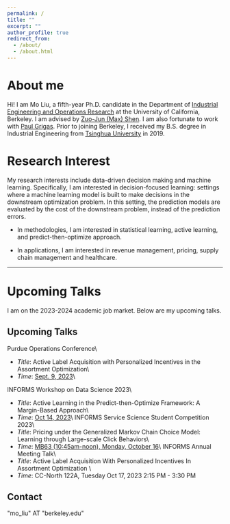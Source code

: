 ```yaml
---
permalink: /
title: ""
excerpt: ""
author_profile: true
redirect_from: 
  - /about/
  - /about.html
---
```


About me
======

Hi! I am Mo Liu, a fifth-year Ph.D. candidate in the Department of [Industrial Engineering and Operations Research](https://ieor.berkeley.edu/) at the University of California, Berkeley. I am advised by [Zuo-Jun (Max) Shen](https://shen.ieor.berkeley.edu/). I am also fortunate to work with [Paul Grigas](https://grigas.ieor.berkeley.edu/). Prior to joining Berkeley, I received my B.S. degree in Industrial Engineering from [Tsinghua University](https://www.tsinghua.edu.cn/en/) in 2019.


Research Interest
======

My research interests include data-driven decision making and machine learning. Specifically, I am interested in decision-focused learning: settings where a machine learning model is built to make decisions in the downstream optimization problem. In this setting, the prediction models are evaluated by the cost of the downstream problem, instead of the prediction errors.

* In methodologies, I am interested in statistical learning, active learning, and predict-then-optimize approach.

* In applications, I am interested in revenue management, pricing, supply chain management and healthcare.

------

Upcoming Talks
======

I am on the 2023-2024 academic job market. Below are my upcoming talks.
 

## Upcoming Talks

Purdue Operations Conference\\
  * _Title_: Active Label Acquisition with Personalized Incentives in the Assortment Optimization\\
  * _Time_: <ins>Sept. 9, 2023</ins>\\

INFORMS Workshop on Data Science 2023\\
  * _Title_: Active Learning in the Predict-then-Optimize Framework: A Margin-Based Approach\\
  * _Time_: <ins>Oct 14, 2023</ins>\\
INFORMS Service Science Student Competition 2023\\
  * _Title_: Pricing under the Generalized Markov Chain Choice Model: Learning through Large-scale Click Behaviors\\
  * _Time_: <ins>MB63 (10:45am-noon), Monday, October 16</ins>\\
INFORMS Annual Meeting Talk\\
  * _Title_: Active Label Acquisition With Personalized Incentives In Assortment Optimization \\
  * _Time_: CC-North 122A, Tuesday Oct 17, 2023 2:15 PM - 3:30 PM</ins>



Contact
------
"mo_liu" AT "berkeley.edu"
